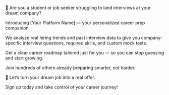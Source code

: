 🎯 Are you a student or job seeker struggling to land interviews at your dream company?

Introducing [Your Platform Name] — your personalized career prep companion.

We analyze real hiring trends and past interview data to give you company-specific interview questions, required skills, and custom mock tests.

Get a clear career roadmap tailored just for you — so you can stop guessing and start growing.

Join hundreds of others already preparing smarter, not harder.

💼 Let’s turn your dream job into a real offer.

Sign up today and take control of your career journey!
